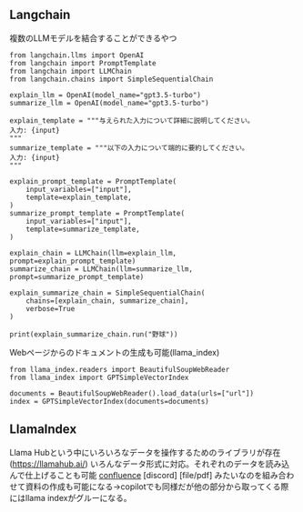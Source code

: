 ## Langchain
複数のLLMモデルを結合することができるやつ
```
from langchain.llms import OpenAI
from langchain import PromptTemplate
from langchain import LLMChain
from langchain.chains import SimpleSequentialChain

explain_llm = OpenAI(model_name="gpt3.5-turbo")
summarize_llm = OpenAI(model_name="gpt3.5-turbo")

explain_template = """与えられた入力について詳細に説明してください。
入力: {input}
"""
summarize_template = """以下の入力について端的に要約してください。
入力: {input}
"""

explain_prompt_template = PromptTemplate(
    input_variables=["input"],
    template=explain_template,
)
summarize_prompt_template = PromptTemplate(
    input_variables=["input"],
    template=summarize_template,
)

explain_chain = LLMChain(llm=explain_llm, prompt=explain_prompt_template)
summarize_chain = LLMChain(llm=summarize_llm, prompt=summarize_prompt_template)

explain_summarize_chain = SimpleSequentialChain(
    chains=[explain_chain, summarize_chain],
    verbose=True
)

print(explain_summarize_chain.run("野球"))
```

Webページからのドキュメントの生成も可能(llama_index)
```
from llama_index.readers import BeautifulSoupWebReader
from llama_index import GPTSimpleVectorIndex

documents = BeautifulSoupWebReader().load_data(urls=["url"])
index = GPTSimpleVectorIndex(documents=documents)

```

## LlamaIndex
Llama Hubという中にいろいろなデータを操作するためのライブラリが存在(https://llamahub.ai/)
いろんなデータ形式に対応。それぞれのデータを読み込んで仕上げることも可能
[confluence](https://llamahub.ai/l/confluence)
[discord]
[file/pdf]
みたいなのを組み合わせて資料の作成も可能になる→copilotでも同様だが他の部分から取ってくる際にはllama indexがグルーになる。